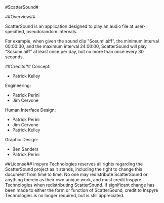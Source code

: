 #ScatterSound#


##Overview##

ScatterSound is an application designed to play an audio file at user-specified, pseudorandom intervals.

For example, when given the sound clip "Sosumi.aiff", the minimum interval 00:00:30, and the maximum interval 24:00:00, ScatterSound will play "Sosumi.aiff" at least once per day, but no more than once every 30 seconds.

##Credits##
Concept:

- Patrick Kelley

Engineering:

- Patrick Perini
- Jim Cervone

Human Interface Design:

- Patrick Perini
- Jim Cervone
- Patrick Kelley

Graphic Design:

- Ben Sanders
- Patrick Perini

##License##
Inspyre Technologies reserves all rights regarding the ScatterSound project as it stands, including the right to change this document from time to time.
No one may redistribute ScatterSound or anything therein as their own unique work, and must credit Inspyre Technologies when redistributing ScatterSound.
If significant change has been made to either the form or function of ScatterSound, credit to Inspyre Technologies is no longer required, but is still appreciated.